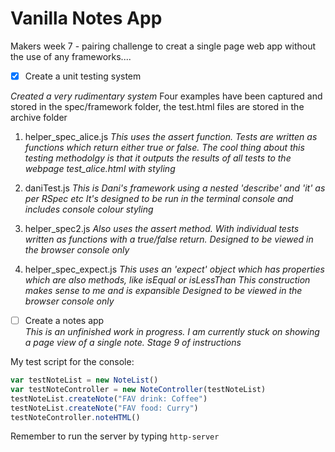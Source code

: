 Vanilla Notes App
========
Makers week 7 - pairing challenge to creat a single page web app without the use of any frameworks....

- [x] Create a unit testing system  

*Created a very rudimentary system*
Four examples have been captured and stored in the spec/framework folder, the test.html files are stored in the archive folder

1. helper_spec_alice.js
*This uses the assert function. Tests are written as functions which return either true or false.*
*The cool thing about this testing methodolgy is that it outputs the results of all tests to the webpage test_alice.html with styling*

2. daniTest.js
*This is Dani's framework using a nested 'describe' and 'it' as per RSpec etc*
*It's designed to be run in the terminal console and includes console colour styling*

3. helper_spec2.js
*Also uses the assert method. With individual tests written as functions with a true/false return.*
*Designed to be viewed in the browser console only*

4. helper_spec_expect.js
*This uses an 'expect' object which has properties which are also methods, like isEqual or isLessThan*
*This construction makes sense to me and is expansible*
*Designed to be viewed in the browser console only*

- [ ] Create a notes app  
*This is an unfinished work in progress. I am currently stuck on showing a page view of a single note. Stage 9 of instructions*

My test script for the console:

```javascript
var testNoteList = new NoteList()
var testNoteController = new NoteController(testNoteList)
testNoteList.createNote("FAV drink: Coffee")
testNoteList.createNote("FAV food: Curry")
testNoteController.noteHTML()
```  
Remember to run the server by typing `http-server`